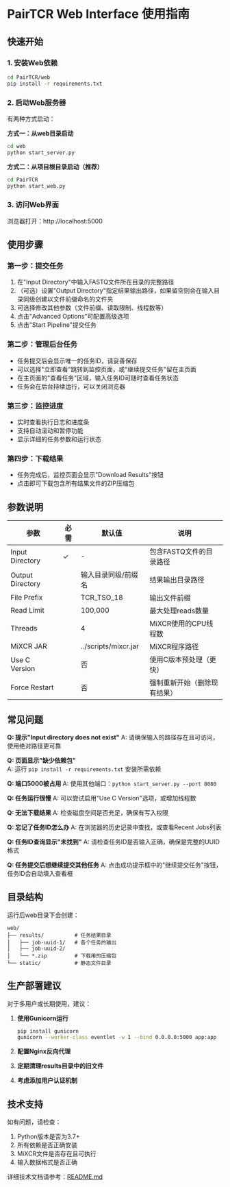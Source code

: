 # PairTCR Web Interface 使用指南

## 快速开始

### 1. 安装Web依赖

```bash
cd PairTCR/web
pip install -r requirements.txt
```

### 2. 启动Web服务器

有两种方式启动：

**方式一：从web目录启动**
```bash
cd web
python start_server.py
```

**方式二：从项目根目录启动（推荐）**
```bash
cd PairTCR
python start_web.py
```

### 3. 访问Web界面

浏览器打开：http://localhost:5000

## 使用步骤

### 第一步：提交任务
1. 在"Input Directory"中输入FASTQ文件所在目录的完整路径
2. （可选）设置"Output Directory"指定结果输出路径，如果留空则会在输入目录同级创建以文件前缀命名的文件夹
3. 可选择修改其他参数（文件前缀、读取限制、线程数等）
4. 点击"Advanced Options"可配置高级选项
5. 点击"Start Pipeline"提交任务

### 第二步：管理后台任务
- 任务提交后会显示唯一的任务ID，请妥善保存
- 可以选择"立即查看"跳转到监控页面，或"继续提交任务"留在主页面
- 在主页面的"查看任务"区域，输入任务ID可随时查看任务状态
- 任务会在后台持续运行，可以关闭浏览器

### 第三步：监控进度
- 实时查看执行日志和进度条
- 支持自动滚动和暂停功能
- 显示详细的任务参数和运行状态

### 第四步：下载结果
- 任务完成后，监控页面会显示"Download Results"按钮
- 点击即可下载包含所有结果文件的ZIP压缩包

## 参数说明

| 参数 | 必需 | 默认值 | 说明 |
|------|------|--------|------|
| Input Directory | ✓ | - | 包含FASTQ文件的目录路径 |
| Output Directory | | 输入目录同级/前缀名 | 结果输出目录路径 |
| File Prefix | | TCR_TSO_18 | 输出文件前缀 |
| Read Limit | | 100,000 | 最大处理reads数量 |
| Threads | | 4 | MiXCR使用的CPU线程数 |
| MiXCR JAR | | ../scripts/mixcr.jar | MiXCR程序路径 |
| Use C Version | | 否 | 使用C版本预处理（更快） |
| Force Restart | | 否 | 强制重新开始（删除现有结果） |

## 常见问题

**Q: 提示"Input directory does not exist"**
A: 请确保输入的路径存在且可访问，使用绝对路径更可靠

**Q: 页面显示"缺少依赖包"**  
A: 运行 `pip install -r requirements.txt` 安装所需依赖

**Q: 端口5000被占用**
A: 使用其他端口：`python start_server.py --port 8080`

**Q: 任务运行很慢**
A: 可以尝试启用"Use C Version"选项，或增加线程数

**Q: 无法下载结果**
A: 检查磁盘空间是否充足，确保有写入权限

**Q: 忘记了任务ID怎么办**
A: 在浏览器的历史记录中查找，或查看Recent Jobs列表

**Q: 任务ID查询显示"未找到"**
A: 请检查任务ID是否输入正确，确保是完整的UUID格式

**Q: 任务提交后想继续提交其他任务**
A: 点击成功提示框中的"继续提交任务"按钮，任务ID会自动填入查看框

## 目录结构

运行后web目录下会创建：
```
web/
├── results/          # 任务结果目录
│   ├── job-uuid-1/   # 各个任务的输出
│   ├── job-uuid-2/
│   └── *.zip         # 下载用的压缩包
└── static/           # 静态文件目录
```

## 生产部署建议

对于多用户或长期使用，建议：

1. **使用Gunicorn运行**
   ```bash
   pip install gunicorn
   gunicorn --worker-class eventlet -w 1 --bind 0.0.0.0:5000 app:app
   ```

2. **配置Nginx反向代理**
3. **定期清理results目录中的旧文件**
4. **考虑添加用户认证机制**

## 技术支持

如有问题，请检查：
1. Python版本是否为3.7+
2. 所有依赖是否正确安装
3. MiXCR文件是否存在且可执行
4. 输入数据格式是否正确

详细技术文档请参考：[README.md](README.md) 